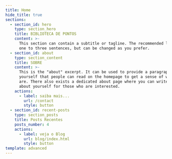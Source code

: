 ```yaml
---
title: Home
hide_title: true
sections:
  - section_id: hero
    type: section_hero
    title: BIBLIOTECA DE PONTOS
    content: >-
      This section can contain a subtitle or tagline. The recommended length is
      one to three sentences, but can be changed as you prefer.
  - section_id: about
    type: section_content
    title: SOBRE
    content: >-
      This is the "about" excerpt. It can be used to provide a paragraph about
      yourself that people can read on the homepage to get a sense of who you
      are. There also exists a dedicated about page where you can write more
      about yourself for those who are interested.
    actions:
      - label: saiba mais...
        url: /contact
        style: button
  - section_id: recent-posts
    type: section_posts
    title: Posts Recentes
    posts_number: 4
    actions:
      - label: veja o Blog
        url: blog/index.html
        style: button
template: advanced
---
```

